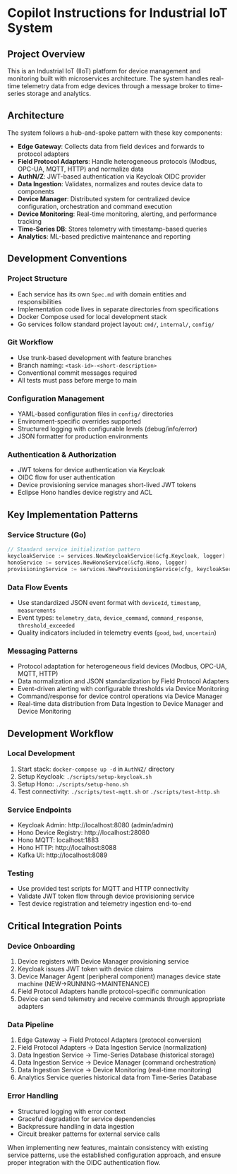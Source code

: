 # Copilot Instructions for Industrial IoT System

## Project Overview
This is an Industrial IoT (IIoT) platform for device management and monitoring built with microservices architecture. The system handles real-time telemetry data from edge devices through a message broker to time-series storage and analytics.

## Architecture
The system follows a hub-and-spoke pattern with these key components:
- **Edge Gateway**: Collects data from field devices and forwards to protocol adapters
- **Field Protocol Adapters**: Handle heterogeneous protocols (Modbus, OPC-UA, MQTT, HTTP) and normalize data
- **AuthN/Z**: JWT-based authentication via Keycloak OIDC provider
- **Data Ingestion**: Validates, normalizes and routes device data to components
- **Device Manager**: Distributed system for centralized device configuration, orchestration and command execution
- **Device Monitoring**: Real-time monitoring, alerting, and performance tracking
- **Time-Series DB**: Stores telemetry with timestamp-based queries
- **Analytics**: ML-based predictive maintenance and reporting

## Development Conventions

### Project Structure
- Each service has its own `Spec.md` with domain entities and responsibilities
- Implementation code lives in separate directories from specifications
- Docker Compose used for local development stack
- Go services follow standard project layout: `cmd/`, `internal/`, `config/`

### Git Workflow
- Use trunk-based development with feature branches
- Branch naming: `<task-id>-<short-description>`
- Conventional commit messages required
- All tests must pass before merge to main

### Configuration Management
- YAML-based configuration files in `config/` directories
- Environment-specific overrides supported
- Structured logging with configurable levels (debug/info/error)
- JSON formatter for production environments

### Authentication & Authorization
- JWT tokens for device authentication via Keycloak
- OIDC flow for user authentication
- Device provisioning service manages short-lived JWT tokens
- Eclipse Hono handles device registry and ACL

## Key Implementation Patterns

### Service Structure (Go)
```go
// Standard service initialization pattern
keycloakService := services.NewKeycloakService(&cfg.Keycloak, logger)
honoService := services.NewHonoService(&cfg.Hono, logger)
provisioningService := services.NewProvisioningService(cfg, keycloakService, honoService, logger)
```

### Data Flow Events
- Use standardized JSON event format with `deviceId`, `timestamp`, `measurements`
- Event types: `telemetry_data`, `device_command`, `command_response`, `threshold_exceeded`
- Quality indicators included in telemetry events (`good`, `bad`, `uncertain`)

### Messaging Patterns
- Protocol adaptation for heterogeneous field devices (Modbus, OPC-UA, MQTT, HTTP)
- Data normalization and JSON standardization by Field Protocol Adapters
- Event-driven alerting with configurable thresholds via Device Monitoring
- Command/response for device control operations via Device Manager
- Real-time data distribution from Data Ingestion to Device Manager and Device Monitoring

## Development Workflow

### Local Development
1. Start stack: `docker-compose up -d` in `AuthNZ/` directory
2. Setup Keycloak: `./scripts/setup-keycloak.sh`
3. Setup Hono: `./scripts/setup-hono.sh`
4. Test connectivity: `./scripts/test-mqtt.sh` or `./scripts/test-http.sh`

### Service Endpoints
- Keycloak Admin: http://localhost:8080 (admin/admin)
- Hono Device Registry: http://localhost:28080
- Hono MQTT: localhost:1883
- Hono HTTP: http://localhost:8088
- Kafka UI: http://localhost:8089

### Testing
- Use provided test scripts for MQTT and HTTP connectivity
- Validate JWT token flow through device provisioning service
- Test device registration and telemetry ingestion end-to-end

## Critical Integration Points

### Device Onboarding
1. Device registers with Device Manager provisioning service
2. Keycloak issues JWT token with device claims
3. Device Manager Agent (peripheral component) manages device state machine (NEW→RUNNING→MAINTENANCE)
4. Field Protocol Adapters handle protocol-specific communication
5. Device can send telemetry and receive commands through appropriate adapters

### Data Pipeline
1. Edge Gateway → Field Protocol Adapters (protocol conversion)
2. Field Protocol Adapters → Data Ingestion Service (normalization)
3. Data Ingestion Service → Time-Series Database (historical storage)
4. Data Ingestion Service → Device Manager (command orchestration)
5. Data Ingestion Service → Device Monitoring (real-time monitoring)
6. Analytics Service queries historical data from Time-Series Database

### Error Handling
- Structured logging with error context
- Graceful degradation for service dependencies
- Backpressure handling in data ingestion
- Circuit breaker patterns for external service calls

When implementing new features, maintain consistency with existing service patterns, use the established configuration approach, and ensure proper integration with the OIDC authentication flow.